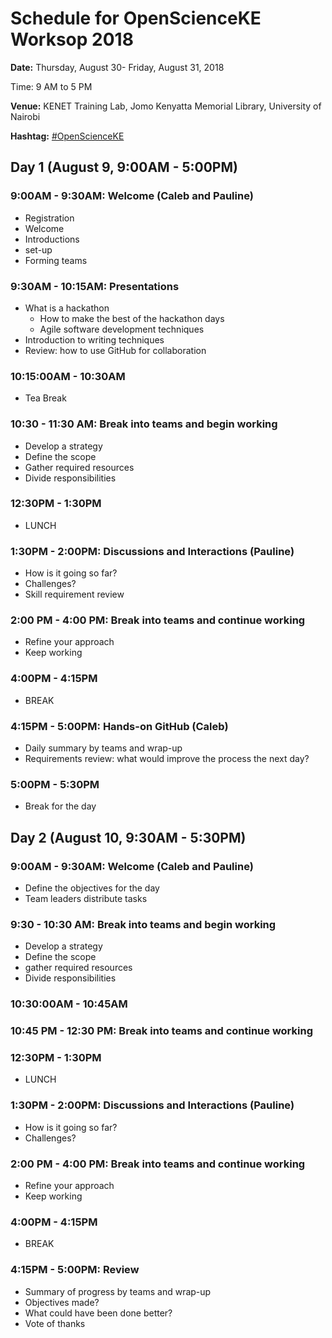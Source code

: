 # Schedule for OpenScienceKE Worksop 2018

**Date:** Thursday, August 30- Friday, August 31, 2018

Time: 9 AM to 5 PM

**Venue:** KENET Training Lab, Jomo Kenyatta Memorial Library, University of Nairobi

**Hashtag:** [#OpenScienceKE](https://twitter.com/hashtag/OpenScienceKe?src=hash)

## Day 1 (August 9, 9:00AM - 5:00PM)

### 9:00AM - 9:30AM: Welcome (Caleb and Pauline)
* Registration
* Welcome
* Introductions
* set-up
* Forming teams

### 9:30AM - 10:15AM: Presentations
* What is a hackathon
  - How to make the best of the hackathon days
  - Agile  software development techniques
* Introduction to writing techniques
* Review: how to use GitHub for collaboration

### 10:15:00AM - 10:30AM
* Tea Break

### 10:30 - 11:30 AM: Break into teams and begin working
* Develop a strategy
* Define the scope
* Gather required resources
* Divide responsibilities

### 12:30PM - 1:30PM
* LUNCH

### 1:30PM - 2:00PM: Discussions and Interactions (Pauline)
* How is it going so far?
* Challenges?
* Skill requirement review

### 2:00 PM - 4:00 PM: Break into teams and continue working
* Refine your approach
* Keep working

### 4:00PM - 4:15PM
* BREAK

### 4:15PM - 5:00PM: Hands-on GitHub (Caleb)
* Daily summary by teams and wrap-up
* Requirements review: what would improve the process the next day?

### 5:00PM - 5:30PM
* Break for the day


## Day 2 (August 10, 9:30AM - 5:30PM)
### 9:00AM - 9:30AM: Welcome (Caleb and Pauline)
* Define the objectives for the day
* Team leaders distribute tasks

### 9:30 - 10:30 AM: Break into teams and begin working
* Develop a strategy
* Define the scope
* gather required resources
* Divide responsibilities

### 10:30:00AM - 10:45AM

### 10:45 PM - 12:30 PM: Break into teams and continue working

### 12:30PM - 1:30PM
* LUNCH

### 1:30PM - 2:00PM: Discussions and Interactions (Pauline)
* How is it going so far?
* Challenges?

### 2:00 PM - 4:00 PM: Break into teams and continue working
* Refine your approach
* Keep working

### 4:00PM - 4:15PM
* BREAK

### 4:15PM - 5:00PM: Review
* Summary of progress by teams and wrap-up
* Objectives made?
* What could have been done better?
* Vote of thanks
